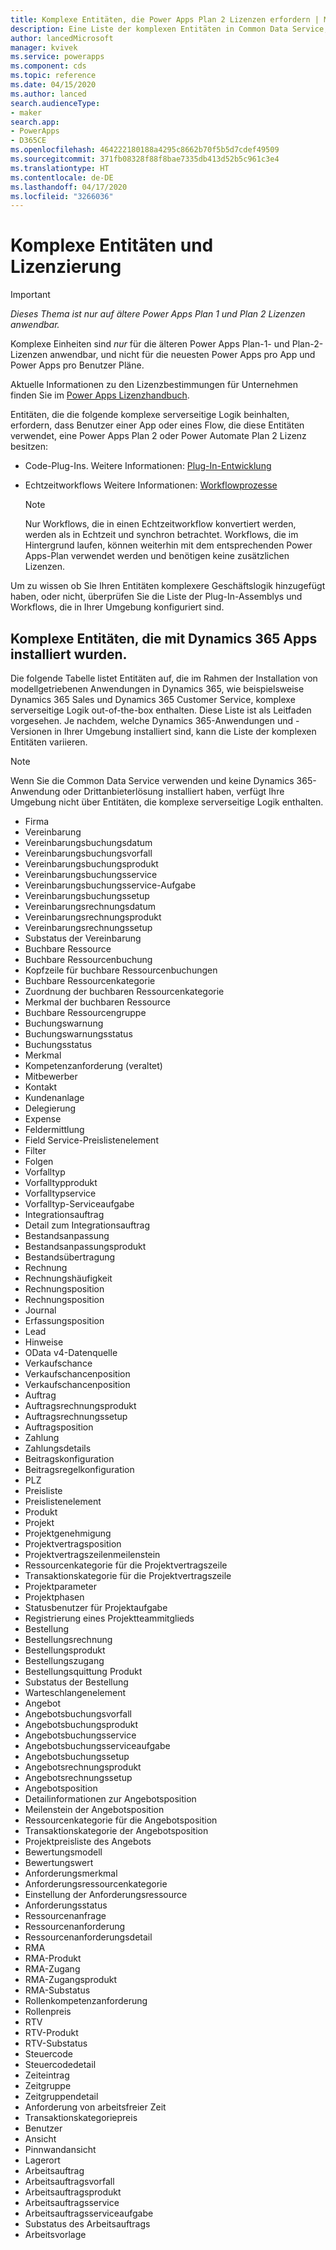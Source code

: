 ```yaml
---
title: Komplexe Entitäten, die Power Apps Plan 2 Lizenzen erfordern | Microsoft Docs
description: Eine Liste der komplexen Entitäten in Common Data Service, die eine Lizenz für Power Apps Plan 2 benötigen.
author: lancedMicrosoft
manager: kvivek
ms.service: powerapps
ms.component: cds
ms.topic: reference
ms.date: 04/15/2020
ms.author: lanced
search.audienceType:
- maker
search.app:
- PowerApps
- D365CE
ms.openlocfilehash: 464222180188a4295c8662b70f5b5d7cdef49509
ms.sourcegitcommit: 371fb08328f88f8bae7335db413d52b5c961c3e4
ms.translationtype: HT
ms.contentlocale: de-DE
ms.lasthandoff: 04/17/2020
ms.locfileid: "3266036"
---
```

# <a name="complex-entities-and-licensing"></a>Komplexe Entitäten und Lizenzierung

> [!IMPORTANT]
> *Dieses Thema ist nur auf ältere Power Apps Plan 1 und Plan 2 Lizenzen anwendbar.* 
>
> Komplexe Einheiten sind *nur* für die älteren Power Apps Plan-1- und Plan-2-Lizenzen anwendbar, und nicht für die neuesten Power Apps pro App und Power Apps pro Benutzer Pläne.
> 
> Aktuelle Informationen zu den Lizenzbestimmungen für Unternehmen finden Sie im [Power Apps Lizenzhandbuch](https://go.microsoft.com/fwlink/p/?linkid=2085130).

Entitäten, die die folgende komplexe serverseitige Logik beinhalten, erfordern, dass Benutzer einer App oder eines Flow, die diese Entitäten verwendet, eine Power Apps Plan 2 oder Power Automate Plan 2 Lizenz besitzen:

* Code-Plug-Ins. Weitere Informationen: [Plug-In-Entwicklung](/powerapps/developer/common-data-service/plug-ins)
* Echtzeitworkflows Weitere Informationen: [Workflowprozesse](/flow/workflow-processes)

    > [!NOTE]
    >  Nur Workflows, die in einen Echtzeitworkflow konvertiert werden, werden als in Echtzeit und synchron betrachtet. Workflows, die im Hintergrund laufen, können weiterhin mit dem entsprechenden Power Apps-Plan verwendet werden und benötigen keine zusätzlichen Lizenzen.

Um zu wissen ob Sie Ihren Entitäten komplexere Geschäftslogik hinzugefügt haben, oder nicht, überprüfen Sie die Liste der Plug-In-Assemblys und Workflows, die in Ihrer Umgebung konfiguriert sind.

## <a name="complex-entities-installed-with-dynamics-365-apps"></a>Komplexe Entitäten, die mit Dynamics 365 Apps installiert wurden.
Die folgende Tabelle listet Entitäten auf, die im Rahmen der Installation von modellgetriebenen Anwendungen in Dynamics 365, wie beispielsweise Dynamics 365 Sales und Dynamics 365 Customer Service, komplexe serverseitige Logik out-of-the-box enthalten. Diese Liste ist als Leitfaden vorgesehen. Je nachdem, welche Dynamics 365-Anwendungen und -Versionen in Ihrer Umgebung installiert sind, kann die Liste der komplexen Entitäten variieren.

> [!NOTE]
>  Wenn Sie die Common Data Service verwenden und keine Dynamics 365-Anwendung oder Drittanbieterlösung installiert haben, verfügt Ihre Umgebung nicht über Entitäten, die komplexe serverseitige Logik enthalten.

* Firma
* Vereinbarung
* Vereinbarungsbuchungsdatum
* Vereinbarungsbuchungsvorfall
* Vereinbarungsbuchungsprodukt
* Vereinbarungsbuchungsservice
* Vereinbarungsbuchungsservice-Aufgabe
* Vereinbarungsbuchungssetup
* Vereinbarungsrechnungsdatum
* Vereinbarungsrechnungsprodukt
* Vereinbarungsrechnungssetup
* Substatus der Vereinbarung
* Buchbare Ressource
* Buchbare Ressourcenbuchung
* Kopfzeile für buchbare Ressourcenbuchungen
* Buchbare Ressourcenkategorie
* Zuordnung der buchbaren Ressourcenkategorie
* Merkmal der buchbaren Ressource
* Buchbare Ressourcengruppe
* Buchungswarnung
* Buchungswarnungsstatus
* Buchungsstatus
* Merkmal
* Kompetenzanforderung (veraltet)
* Mitbewerber
* Kontakt
* Kundenanlage
* Delegierung
* Expense
* Feldermittlung
* Field Service-Preislistenelement
* Filter
* Folgen
* Vorfalltyp
* Vorfalltypprodukt
* Vorfalltypservice
* Vorfalltyp-Serviceaufgabe
* Integrationsauftrag
* Detail zum Integrationsauftrag
* Bestandsanpassung
* Bestandsanpassungsprodukt
* Bestandsübertragung
* Rechnung
* Rechnungshäufigkeit
* Rechnungsposition
* Rechnungsposition
* Journal
* Erfassungsposition
* Lead
* Hinweise
* OData v4-Datenquelle
* Verkaufschance
* Verkaufschancenposition
* Verkaufschancenposition
* Auftrag
* Auftragsrechnungsprodukt
* Auftragsrechnungssetup
* Auftragsposition
* Zahlung
* Zahlungsdetails
* Beitragskonfiguration
* Beitragsregelkonfiguration
* PLZ
* Preisliste
* Preislistenelement
* Produkt
* Projekt
* Projektgenehmigung
* Projektvertragsposition
* Projektvertragszeilenmeilenstein
* Ressourcenkategorie für die Projektvertragszeile
* Transaktionskategorie für die Projektvertragszeile
* Projektparameter
* Projektphasen
* Statusbenutzer für Projektaufgabe
* Registrierung eines Projektteammitglieds
* Bestellung
* Bestellungsrechnung
* Bestellungsprodukt
* Bestellungszugang
* Bestellungsquittung Produkt
* Substatus der Bestellung
* Warteschlangenelement
* Angebot
* Angebotsbuchungsvorfall
* Angebotsbuchungsprodukt
* Angebotsbuchungsservice
* Angebotsbuchungsserviceaufgabe
* Angebotsbuchungssetup
* Angebotsrechnungsprodukt
* Angebotsrechnungssetup
* Angebotsposition
* Detailinformationen zur Angebotsposition
* Meilenstein der Angebotsposition
* Ressourcenkategorie für die Angebotsposition
* Transaktionskategorie der Angebotsposition
* Projektpreisliste des Angebots
* Bewertungsmodell
* Bewertungswert
* Anforderungsmerkmal
* Anforderungsressourcenkategorie
* Einstellung der Anforderungsressource
* Anforderungsstatus
* Ressourcenanfrage
* Ressourcenanforderung
* Ressourcenanforderungsdetail
* RMA
* RMA-Produkt
* RMA-Zugang
* RMA-Zugangsprodukt
* RMA-Substatus
* Rollenkompetenzanforderung
* Rollenpreis
* RTV
* RTV-Produkt
* RTV-Substatus
* Steuercode
* Steuercodedetail
* Zeiteintrag
* Zeitgruppe
* Zeitgruppendetail
* Anforderung von arbeitsfreier Zeit
* Transaktionskategoriepreis
* Benutzer
* Ansicht
* Pinnwandansicht
* Lagerort
* Arbeitsauftrag
* Arbeitsauftragsvorfall
* Arbeitsauftragsprodukt
* Arbeitsauftragsservice
* Arbeitsauftragsserviceaufgabe
* Substatus des Arbeitsauftrags
* Arbeitsvorlage

